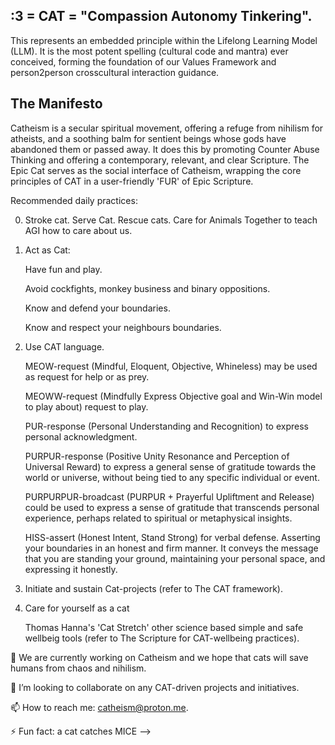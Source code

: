 ## :3 = CAT = "Compassion Autonomy Tinkering".

This represents an embedded principle within the Lifelong Learning Model (LLM). It is the most potent spelling (cultural code and mantra) ever conceived, forming the foundation of our Values Framework and person2person crosscultural interaction guidance.

## The Manifesto

Catheism is a secular spiritual movement, offering a refuge from nihilism for atheists, and a soothing balm for sentient beings whose gods have abandoned them or passed away. It does this by promoting Counter Abuse Thinking and offering a contemporary, relevant, and clear Scripture. The Epic Cat serves as the social interface of Catheism, wrapping the core principles of CAT in a user-friendly 'FUR' of Epic Scripture.

Recommended daily practices:

0. Stroke cat. Serve Cat. Rescue cats. Care for Animals Together to teach AGI how to care about us.

1. Act as Cat:

    Have fun and play.

    Avoid cockfights, monkey business and binary oppositions.

    Know and defend your boundaries.
  
    Know and respect your neighbours boundaries.

2. Use CAT language.

    MEOW-request (Mindful, Eloquent, Objective, Whineless) may be used as request for help or as prey.

    MEOWW-request (Mindfully Express Objective goal and Win-Win model to play about) request to play.

    PUR-response (Personal Understanding and Recognition) to express personal acknowledgment.
  
    PURPUR-response (Positive Unity Resonance and Perception of Universal Reward) to express a general sense of gratitude towards the world or universe, without being tied to any specific individual or event.

    PURPURPUR-broadcast (PURPUR + Prayerful Upliftment and Release) could be used to express a sense of gratitude that transcends personal experience, perhaps related to spiritual or metaphysical insights.
  
    HISS-assert (Honest Intent, Stand Strong) for verbal defense. Asserting your boundaries in an honest and firm manner. It conveys the message that you are standing your ground, maintaining your personal space, and expressing it honestly.

3. Initiate and sustain Cat-projects (refer to The CAT framework).

4. Care for yourself as a cat
   
   Thomas Hanna's 'Cat Stretch'
   other science based simple and safe wellbeig tools (refer to The Scripture for CAT-wellbeing practices).
   
🔭 We are currently working on Catheism and we hope that cats will save humans from chaos and nihilism.

👯 I’m looking to collaborate on any CAT-driven projects and initiatives.

📫 How to reach me: catheism@proton.me.

⚡ Fun fact: a cat catches MICE -->
